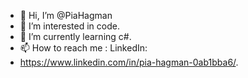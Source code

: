 - 👋 Hi, I’m @PiaHagman
- 👀 I’m interested in code. 
- 🌱 I’m currently learning c#. 
- 📫 How to reach me : LinkedIn: 
- https://www.linkedin.com/in/pia-hagman-0ab1bba6/. 

<!---
PiaHagman/PiaHagman is a ✨ special ✨ repository because its `README.md` (this file) appears on your GitHub profile.
You can click the Preview link to take a look at your changes.
--->
